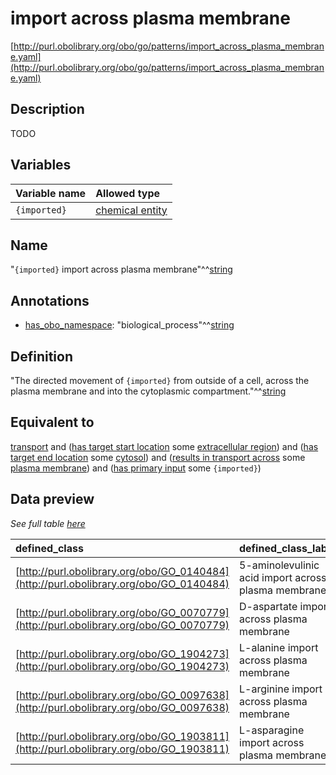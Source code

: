 # import across plasma membrane

[http://purl.obolibrary.org/obo/go/patterns/import_across_plasma_membrane.yaml](http://purl.obolibrary.org/obo/go/patterns/import_across_plasma_membrane.yaml)

## Description

TODO




## Variables

| Variable name | Allowed type |
|:--------------|:-------------|
| `{imported}` | [chemical entity](http://purl.obolibrary.org/obo/CHEBI_24431) |

## Name

"`{imported}` import across plasma membrane"^^[string](http://www.w3.org/2001/XMLSchema#string)

## Annotations

- [has_obo_namespace](http://www.geneontology.org/formats/oboInOwl#hasOBONamespace): "biological_process"^^[string](http://www.w3.org/2001/XMLSchema#string)

## Definition

"The directed movement of `{imported}` from outside of a cell, across the plasma membrane and into the cytoplasmic compartment."^^[string](http://www.w3.org/2001/XMLSchema#string)

## Equivalent to

[transport](http://purl.obolibrary.org/obo/GO_0006810)  and ([has target start location](http://purl.obolibrary.org/obo/RO_0002338) some [extracellular region](http://purl.obolibrary.org/obo/GO_0005576))  and ([has target end location](http://purl.obolibrary.org/obo/RO_0002339) some [cytosol](http://purl.obolibrary.org/obo/GO_0005829))  and ([results in transport across](http://purl.obolibrary.org/obo/RO_0002342) some [plasma membrane](http://purl.obolibrary.org/obo/GO_0005886))  and ([has primary input](http://purl.obolibrary.org/obo/RO_0004009) some `{imported}`)







## Data preview

*See full table [here](https://github.com/geneontology/go-ontology/tree/master/src/design_patterns/import_across_plasma_membrane.tsv)*

| defined_class | defined_class_label | imported | imported_label |
|:--|:--|:--|:--|
| [http://purl.obolibrary.org/obo/GO_0140484](http://purl.obolibrary.org/obo/GO_0140484) | 5-aminolevulinic acid import across plasma membrane | [http://purl.obolibrary.org/obo/CHEBI_356416](http://purl.obolibrary.org/obo/CHEBI_356416) | 5-ammoniolevulinate |
| [http://purl.obolibrary.org/obo/GO_0070779](http://purl.obolibrary.org/obo/GO_0070779) | D-aspartate import across plasma membrane | [http://purl.obolibrary.org/obo/CHEBI_29990](http://purl.obolibrary.org/obo/CHEBI_29990) | D-aspartate(1-) |
| [http://purl.obolibrary.org/obo/GO_1904273](http://purl.obolibrary.org/obo/GO_1904273) | L-alanine import across plasma membrane | [http://purl.obolibrary.org/obo/CHEBI_57972](http://purl.obolibrary.org/obo/CHEBI_57972) | L-alanine zwitterion |
| [http://purl.obolibrary.org/obo/GO_0097638](http://purl.obolibrary.org/obo/GO_0097638) | L-arginine import across plasma membrane | [http://purl.obolibrary.org/obo/CHEBI_32682](http://purl.obolibrary.org/obo/CHEBI_32682) | L-argininium(1+) |
| [http://purl.obolibrary.org/obo/GO_1903811](http://purl.obolibrary.org/obo/GO_1903811) | L-asparagine import across plasma membrane | [http://purl.obolibrary.org/obo/CHEBI_58048](http://purl.obolibrary.org/obo/CHEBI_58048) | L-asparagine zwitterion |

